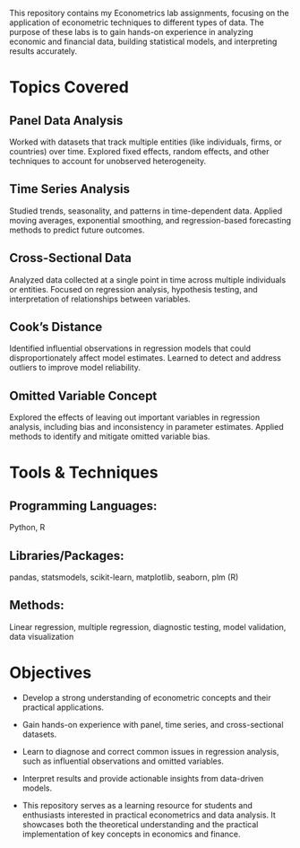 This repository contains my Econometrics lab assignments, focusing on the application of econometric techniques to different types of data. The purpose of these labs is to gain hands-on experience in analyzing economic and financial data, building statistical models, and interpreting results accurately.

# Topics Covered

## Panel Data Analysis
Worked with datasets that track multiple entities (like individuals, firms, or countries) over time. Explored fixed effects, random effects, and other techniques to account for unobserved heterogeneity.

## Time Series Analysis
Studied trends, seasonality, and patterns in time-dependent data. Applied moving averages, exponential smoothing, and regression-based forecasting methods to predict future outcomes.

## Cross-Sectional Data
Analyzed data collected at a single point in time across multiple individuals or entities. Focused on regression analysis, hypothesis testing, and interpretation of relationships between variables.

## Cook’s Distance
Identified influential observations in regression models that could disproportionately affect model estimates. Learned to detect and address outliers to improve model reliability.

## Omitted Variable Concept
Explored the effects of leaving out important variables in regression analysis, including bias and inconsistency in parameter estimates. Applied methods to identify and mitigate omitted variable bias.

# Tools & Techniques

## Programming Languages:
Python, R

## Libraries/Packages:
pandas, statsmodels, scikit-learn, matplotlib, seaborn, plm (R)

## Methods:
Linear regression, multiple regression, diagnostic testing, model validation, data visualization

# Objectives

- Develop a strong understanding of econometric concepts and their practical applications.

- Gain hands-on experience with panel, time series, and cross-sectional datasets.

- Learn to diagnose and correct common issues in regression analysis, such as influential observations and omitted variables.

- Interpret results and provide actionable insights from data-driven models.

- This repository serves as a learning resource for students and enthusiasts interested in practical econometrics and data analysis. It showcases both the theoretical understanding and the practical implementation of key concepts in economics and finance.
